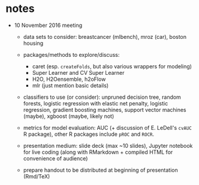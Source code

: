 # notes

* 10 November 2016 meeting
  * data sets to consider: breastcancer (mlbench), mroz (car), boston housing

  * packages/methods to explore/discuss:
    * caret (esp. `createFolds`, but also various wrappers for modeling)
    * Super Learner and CV Super Learner
    * H2O, H2Oensemble, h2oFlow
    * mlr (just mention basic details)

  * classifiers to use (or consider): unpruned decision tree, random forests,
      logistic regression with elastic net penalty, logistic regression,
      gradient boosting machines, support vector machines (maybe), xgboost
      (maybe, likely not)

  * metrics for model evaluation: AUC (+ discussion of E. LeDell's `cvAUC` R
      package), other R packages include `pROC` and `ROCR`.

  * presentation medium: slide deck (max ~10 slides), Jupyter notebook for live
      coding (along with RMarkdown + compiled HTML for convenience of audience)

  * prepare handout to be distributed at beginning of presentation (Rmd/TeX)
